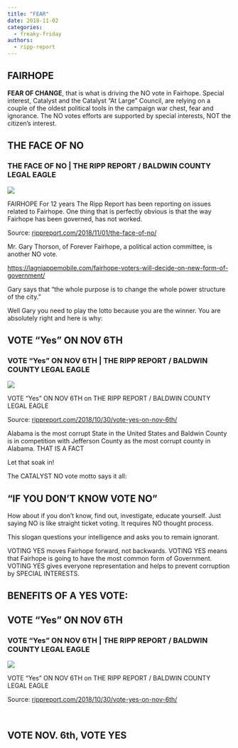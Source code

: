 ```yaml
---
title: "FEAR"
date: 2018-11-02
categories: 
  - freaky-friday
authors: 
  - ripp-report
---
```


<div class="link-preview">

## FAIRHOPE

**FEAR OF CHANGE**, that is what is driving the NO vote in Fairhope. Special interest, Catalyst and the Catalyst “At Large” Council, are relying on a couple of the oldest political tools in the campaign war chest, fear and ignorance. The NO votes efforts are supported by special interests, NOT the citizen’s interest.

## THE FACE OF NO

### THE FACE OF NO | THE RIPP REPORT / BALDWIN COUNTY LEGAL EAGLE

![](https://cdn.rippreport.com/wp-content/uploads/2018/11/4561715144_b90062c519_o.jpg)

FAIRHOPE For 12 years The Ripp Report has been reporting on issues related to Fairhope. One thing that is perfectly obvious is that the way Fairhope has been governed, has not worked.

Source: [rippreport.com/2018/11/01/the-face-of-no/](https://rippreport.com/the-face-of-no/)

</div>
Mr. Gary Thorson, of Forever Fairhope, a political action committee, is another NO vote.

https://lagniappemobile.com/fairhope-voters-will-decide-on-new-form-of-government/

Gary says that “the whole purpose is to change the whole power structure of the city.”

Well Gary you need to play the lotto because you are the winner. You are absolutely right and here is why:

<div class="link-preview">

## VOTE “Yes” ON NOV 6TH

### VOTE “Yes” ON NOV 6TH | THE RIPP REPORT / BALDWIN COUNTY LEGAL EAGLE

![](https://cdn.rippreport.com/wp-content/uploads/2018/10/500px-Yes_Check_Circle.svg.png)

VOTE “Yes” ON NOV 6TH on THE RIPP REPORT / BALDWIN COUNTY LEGAL EAGLE

Source: [rippreport.com/2018/10/30/vote-yes-on-nov-6th/](https://rippreport.com/vote-yes-on-nov-6th/)

</div>
Alabama is the most corrupt State in the United States and Baldwin County is in competition with Jefferson County as the most corrupt county in Alabama. THAT IS A FACT

Let that soak in!

The CATALYST NO vote motto says it all:

<div class="link-preview">

## “IF YOU DON’T KNOW VOTE NO”

How about if you don’t know, find out, investigate, educate yourself. Just saying NO is like straight ticket voting. It requires NO thought process.

This slogan questions your intelligence and asks you to remain ignorant.

VOTING YES moves Fairhope forward, not backwards. VOTING YES means that Fairhope is going to have the most common form of Government. VOTING YES gives everyone representation and helps to prevent corruption by SPECIAL INTERESTS.

## BENEFITS OF A YES VOTE:

## VOTE “Yes” ON NOV 6TH

### VOTE “Yes” ON NOV 6TH | THE RIPP REPORT / BALDWIN COUNTY LEGAL EAGLE

![](https://cdn.rippreport.com/wp-content/uploads/2018/10/500px-Yes_Check_Circle.svg.png)

VOTE “Yes” ON NOV 6TH on THE RIPP REPORT / BALDWIN COUNTY LEGAL EAGLE

Source: [rippreport.com/2018/10/30/vote-yes-on-nov-6th/](https://rippreport.com/vote-yes-on-nov-6th/)

</div>
 

## VOTE NOV. 6th, VOTE YES
